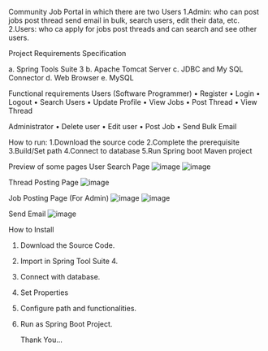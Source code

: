 Community Job Portal in which there are two Users
1.Admin: who can post jobs post thread send email in bulk, search users, edit their data, etc.
2.Users: who ca apply for jobs post threads and can search and see other users.

Project Requirements Specification

a.	Spring Tools Suite 3
b.  Apache Tomcat Server
c.  JDBC and My SQL Connector
d.	Web Browser
e.	MySQL

  

 Functional requirements Users (Software Programmer)
•	Register
•	Login
•	Logout
•	Search Users
•	Update Profile
•	View Jobs
•	Post Thread
•	View Thread

Administrator
•	Delete user
•	Edit user
•	Post Job
•	Send Bulk Email

How to run:
1.Download the source code 
2.Complete the prerequisite
3.Build/Set path
4.Connect to database
5.Run Spring boot Maven project

Preview of some pages
User Search Page
![image](https://github.com/user-attachments/assets/facda2d0-86ea-4b84-8011-b92ecea9a2ec)
![image](https://github.com/user-attachments/assets/8b55e016-2c4d-4a53-b0f1-ec2619c7dd5d)


Thread Posting Page
![image](https://github.com/user-attachments/assets/31f16351-df85-4448-8268-03f417f1ffaf)

Job Posting Page (For Admin)
![image](https://github.com/user-attachments/assets/2c3d3041-eb7f-4b2b-937e-d351c2238864)
![image](https://github.com/user-attachments/assets/8be15e68-2ad5-40b0-9ac7-bbe7a2a77ef2)

Send Email
![image](https://github.com/user-attachments/assets/c35f62f5-1a72-40b7-87a4-52c5669a3e49)

How to Install
1. Download the Source Code.
2. Import in Spring Tool Suite 4.
3. Connect with database.
4. Set Properties
5. Configure path and functionalities.
6. Run as Spring Boot Project.

   Thank You...
